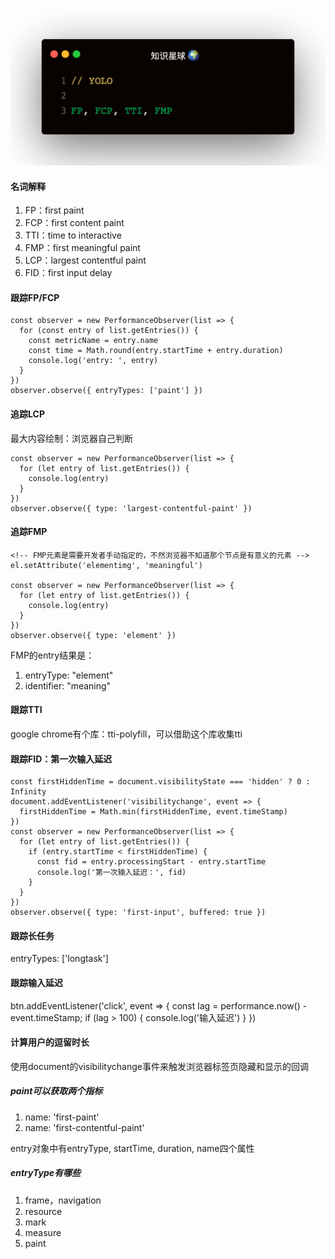 
![](1.jpeg)

#### 名词解释
1. FP：first paint
2. FCP：first content paint
3. TTI：time to interactive
4. FMP：first meaningful paint
5. LCP：largest contentful paint
6. FID：first input delay

#### 跟踪FP/FCP
```
const observer = new PerformanceObserver(list => {
  for (const entry of list.getEntries()) {
    const metricName = entry.name
    const time = Math.round(entry.startTime + entry.duration)
    console.log('entry: ', entry)
  }
})
observer.observe({ entryTypes: ['paint'] })
```   

#### 追踪LCP
最大内容绘制：浏览器自己判断
```
const observer = new PerformanceObserver(list => {
  for (let entry of list.getEntries()) {
    console.log(entry)
  }
})
observer.observe({ type: 'largest-contentful-paint' })
```   

#### 追踪FMP
```
<!-- FMP元素是需要开发者手动指定的，不然浏览器不知道那个节点是有意义的元素 -->
el.setAttribute('elementimg', 'meaningful')

const observer = new PerformanceObserver(list => {
  for (let entry of list.getEntries()) {
    console.log(entry)
  }
})
observer.observe({ type: 'element' })
```   

FMP的entry结果是：
1. entryType: "element"
2. identifier: "meaning"

#### 跟踪TTI
google chrome有个库：tti-polyfill，可以借助这个库收集tti

#### 跟踪FID：第一次输入延迟
```
const firstHiddenTime = document.visibilityState === 'hidden' ? 0 : Infinity
document.addEventListener('visibilitychange', event => {
  firstHiddenTime = Math.min(firstHiddenTime, event.timeStamp)
})
const observer = new PerformanceObserver(list => {
  for (let entry of list.getEntries()) {
    if (entry.startTime < firstHiddenTime) {
      const fid = entry.processingStart - entry.startTime
      console.log('第一次输入延迟：', fid)
    }
  }
})
observer.observe({ type: 'first-input', buffered: true })
```

#### 跟踪长任务
entryTypes: ['longtask']

#### 跟踪输入延迟
btn.addEventListener('click', event => {
  const lag = performance.now() - event.timeStamp;
  if (lag > 100) {
    console.log('输入延迟')
  }
})

#### 计算用户的逗留时长
使用document的visibilitychange事件来触发浏览器标签页隐藏和显示的回调

##### paint可以获取两个指标
1. name: 'first-paint'
2. name: 'first-contentful-paint'   

entry对象中有entryType, startTime, duration, name四个属性

##### entryType有哪些
1. frame，navigation
2. resource
3. mark
4. measure
5. paint
